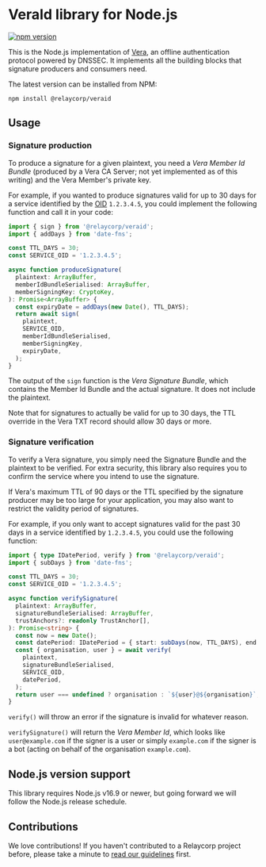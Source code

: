# VeraId library for Node.js

[![npm version](https://badge.fury.io/js/@relaycorp%2Fveraid.svg)](https://www.npmjs.com/package/@relaycorp/veraid)

This is the Node.js implementation of [Vera](https://vera.domains), an offline authentication protocol powered by DNSSEC. It implements all the building blocks that signature producers and consumers need.

The latest version can be installed from NPM:

```shell
npm install @relaycorp/veraid
```

## Usage

### Signature production

To produce a signature for a given plaintext, you need a _Vera Member Id Bundle_ (produced by a Vera CA Server; not yet implemented as of this writing) and the Vera Member's private key.

For example, if you wanted to produce signatures valid for up to 30 days for a service identified by the [OID](https://en.wikipedia.org/wiki/Object_identifier) `1.2.3.4.5`, you could implement the following function and call it in your code:

```typescript
import { sign } from '@relaycorp/veraid';
import { addDays } from 'date-fns';

const TTL_DAYS = 30;
const SERVICE_OID = '1.2.3.4.5';

async function produceSignature(
  plaintext: ArrayBuffer,
  memberIdBundleSerialised: ArrayBuffer,
  memberSigningKey: CryptoKey,
): Promise<ArrayBuffer> {
  const expiryDate = addDays(new Date(), TTL_DAYS);
  return await sign(
    plaintext,
    SERVICE_OID,
    memberIdBundleSerialised,
    memberSigningKey,
    expiryDate,
  );
}
```

The output of the `sign` function is the _Vera Signature Bundle_, which contains the Member Id Bundle and the actual signature. It does not include the plaintext.

Note that for signatures to actually be valid for up to 30 days, the TTL override in the Vera TXT record should allow 30 days or more.

### Signature verification

To verify a Vera signature, you simply need the Signature Bundle and the plaintext to be verified. For extra security, this library also requires you to confirm the service where you intend to use the signature.

If Vera's maximum TTL of 90 days or the TTL specified by the signature producer may be too large for your application, you may also want to restrict the validity period of signatures.

For example, if you only want to accept signatures valid for the past 30 days in a service identified by `1.2.3.4.5`, you could use the following function:

```typescript
import { type IDatePeriod, verify } from '@relaycorp/veraid';
import { subDays } from 'date-fns';

const TTL_DAYS = 30;
const SERVICE_OID = '1.2.3.4.5';

async function verifySignature(
  plaintext: ArrayBuffer,
  signatureBundleSerialised: ArrayBuffer,
  trustAnchors?: readonly TrustAnchor[],
): Promise<string> {
  const now = new Date();
  const datePeriod: IDatePeriod = { start: subDays(now, TTL_DAYS), end: now };
  const { organisation, user } = await verify(
    plaintext,
    signatureBundleSerialised,
    SERVICE_OID,
    datePeriod,
  );
  return user === undefined ? organisation : `${user}@${organisation}`;
}
```

`verify()` will throw an error if the signature is invalid for whatever reason.

`verifySignature()` will return the _Vera Member Id_, which looks like `user@example.com` if the signer is a user or simply `example.com` if the signer is a bot (acting on behalf of the organisation `example.com`).

## Node.js version support

This library requires Node.js v16.9 or newer, but going forward we will follow the Node.js release schedule.

## Contributions

We love contributions! If you haven't contributed to a Relaycorp project before, please take a minute to [read our guidelines](https://github.com/relaycorp/.github/blob/master/CONTRIBUTING.md) first.
